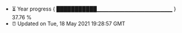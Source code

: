 - ⏳ Year progress { ███████████▁▁▁▁▁▁▁▁▁▁▁▁▁▁▁▁▁▁▁ } 37.76 %
- ⏰ Updated on Tue, 18 May 2021 19:28:57 GMT

